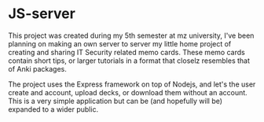 # JS-server

This project was created during my 5th semester at mz university, I've been planning on making an own server to server my little home project of creating and sharing IT Security related memo cards. These memo cards contain short tips, or larger tutorials in a format that closelz resembles that of Anki packages.

The project uses the Express framework on top of Nodejs, and let's the user create and account, upload decks, or download them without an account. This is a very simple application but can be (and hopefully will be) expanded to a wider public.
